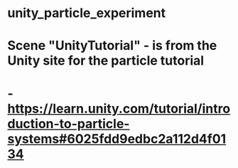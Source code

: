# unity_particle_experiment
# Scene "UnityTutorial" - is from the Unity site for the particle tutorial
#                       - https://learn.unity.com/tutorial/introduction-to-particle-systems#6025fdd9edbc2a112d4f0134
